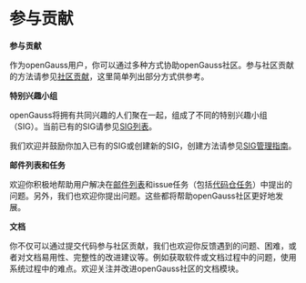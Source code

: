 # 参与贡献

**参与贡献**

作为openGauss用户，你可以通过多种方式协助openGauss社区。参与社区贡献的方法请参见[社区贡献](https://opengauss.org/zh/contribution/)，这里简单列出部分方式供参考。

**特别兴趣小组**

openGauss将拥有共同兴趣的人们聚在一起，组成了不同的特别兴趣小组（SIG）。当前已有的SIG请参见[SIG列表](https://opengauss.org/zh/contribution/)。

我们欢迎并鼓励你加入已有的SIG或创建新的SIG，创建方法请参见[SIG管理指南](https://gitcode.com/opengauss/tc/blob/master/sigs/README.md/)。

**邮件列表和任务**

欢迎你积极地帮助用户解决在[邮件列表](https://opengauss.org/zh/community/onlineCommunication/)和issue任务（包括[代码仓任务](https://gitee.com/organizations/opengauss/issues)）中提出的问题。另外，我们也欢迎你提出问题。这些都将帮助openGauss社区更好地发展。

**文档**

你不仅可以通过提交代码参与社区贡献，我们也欢迎你反馈遇到的问题、困难，或者对文档易用性、完整性的改进建议等。例如获取软件或文档过程中的问题，使用系统过程中的难点。欢迎关注并改进openGauss社区的文档模块。

